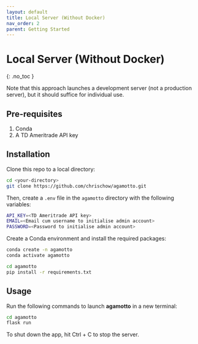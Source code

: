 ```yaml
---
layout: default
title: Local Server (Without Docker)
nav_order: 2
parent: Getting Started
---
```


# Local Server (Without Docker)
{: .no_toc }

Note that this approach launches a development server (not a production server), but it should suffice for individual use.

## Pre-requisites

1. Conda
2. A TD Ameritrade API key

## Installation
Clone this repo to a local directory:

```bash
cd <your-directory>
git clone https://github.com/chrischow/agamotto.git
```

Then, create a `.env` file in the `agamotto` directory with the following variables:

```bash
API_KEY=<TD Ameritrade API key>
EMAIL=<Email cum username to initialise admin account>
PASSWORD=<Password to initialise admin account>
```

Create a Conda environment and install the required packages:

```bash
conda create -n agamotto
conda activate agamotto

cd agamotto
pip install -r requirements.txt
```

## Usage
Run the following commands to launch **agamotto** in a new terminal:

```bash
cd agamotto
flask run
```

To shut down the app, hit Ctrl + C to stop the server.